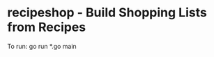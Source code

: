 recipeshop - Build Shopping Lists from Recipes
==============================================

To run: go run *.go main

